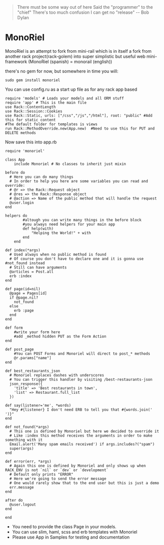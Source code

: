 ﻿>There must be some way out of here
>Said the "programmer" to the "chief"
>There's too much confusion
>I can get no "release" -- Bob Dylan

MonoRiel
=====

MonoRiel is an attempt to fork from mini-rail 
which is in itself a fork from another rack project(rack-golem) into
super simplistic but useful web mini-framework (MonoRiel (spanish) = monorail (english))

there's no gem for now, but somewhere in time you will:

    sudo gem install monoriel

You can use config.ru as a start up file as for any rack app based

    require 'models' # Loads your models and all ORM stuff
    require 'app' # This is the main file
    use Rack::ContentLength
    use Rack::Session::Cookies
    use Rack::Static, urls: ["/css","/js","/html"], root: "public" #Add this for static content
    #The default folder for templates is views
    run Rack::MethodOverride.new(App.new)  #Need to use this for PUT and DELETE methods

Now save this into app.rb

    require 'monoriel'

  	class App
	    include Monoriel # No classes to inherit just mixin

	before do
	  # Here you can do many things
	  # In order to help you here are some variables you can read and override:
	  # @r => the Rack::Request object
	  # @res => the Rack::Response object
	  # @action => Name of the public method that will handle the request
	  @user.login
	end

	helpers do
			#altough you can write many things in the before block
			#you always need helpers for your main app
			def help(with)
				"Helping the World!" + with
			end
		end
		
	def index(*args)
	  # Used always when no public method is found
	  # Of course you don't have to declare one and it is gonna use #not_found instead
	  # Still can have arguments
	  @articles = Post.all
	  erb :index
	end

	def page(id=nil)
	  @page = Pages[id]
	  if @page.nil?
		not_found
	  else
		erb :page
	  end
	end
	
	def form
		#write your form here
		#add _method hidden PUT as the Form Action
	end
	
	def post_page
		#You can POST Forms and Monoriel will direct to post_* methods
		@r.params["name"]
	end
	
	def best_restaurants_json
	  # Monoriel replaces dashes with underscores
	  # You can trigger this handler by visiting /best-restaurants-json
	  json_response({
		'title' => 'Best restaurants in town',
		'list' => Restaurant.full_list
	  })

	def say(listener='me', *words)
	  "Hey #{listener} I don't need ERB to tell you that #{words.join(' ')}"
	end

	def not_found(*args)
	  # This one is defined by Monoriel but here we decided to override it
	  # Like :index this method receives the arguments in order to make something with it
	  Email.alert('Many spam emails received') if args.includes?("spam")
	  super(args)
	end
	
	def error(err, *args)
	  # Again this one is defined by Monoriel and only shows up when RACK_ENV is not `nil` or `dev` or `development`
	  # Default only prints "ERROR"
	  # Here we're going to send the error message
	  # One would rarely show that to the end user but this is just a demo
	  err.message
	end

	after do
	  @user.logout
	end

	end

- You need to provide the class Page in your models.
- You can use slim, haml, scss and erb templates with Monoriel
- Please use App in Samples for testing and documentation
